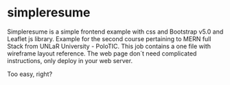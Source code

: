 # simpleresume

Simpleresume is a simple frontend example with css and Bootstrap v5.0 and Leaflet js library.
Example for the second course pertaining  to MERN full Stack from UNLaR University - PoloTIC. 
This job contains a one file with wireframe layout reference.
The web page don´t need complicated instructions, only deploy in your web server.

Too easy, right?
